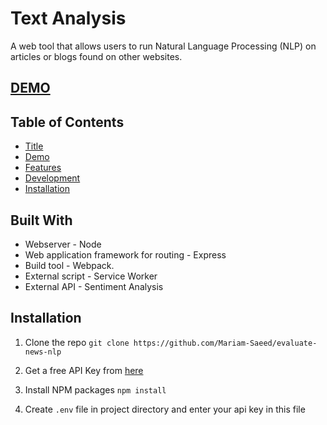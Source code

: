 # Text Analysis

A web tool that allows users to run Natural Language Processing (NLP) on articles or blogs found on other websites.

## [DEMO](https://mariam-saeed.github.io/Landing-Page/)

## Table of Contents

- [Title](#text-analysis)
- [Demo](#demo)
- [Features](#features)
- [Development](#development)
- [Installation](#installation)

## Built With

- Webserver - Node
- Web application framework for routing - Express
- Build tool - Webpack.
- External script - Service Worker
- External API - Sentiment Analysis

## Installation

1. Clone the repo
   `git clone https://github.com/Mariam-Saeed/evaluate-news-nlp`

2. Get a free API Key from [here](https://www.meaningcloud.com/developer/sentiment-analysis)

3. Install NPM packages
   `npm install`

4. Create `.env` file in project directory and enter your api key in this file
